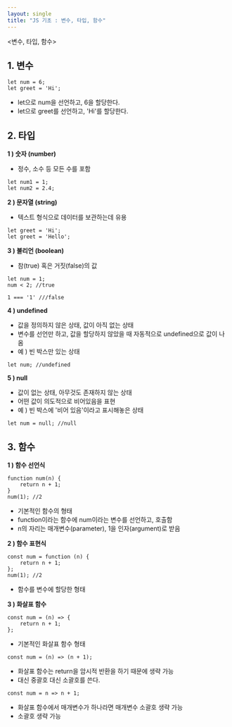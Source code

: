 ```yaml
---
layout: single
title: "JS 기초 : 변수, 타입, 함수"
---
```


<변수, 타입, 함수>


## 1. 변수
```
let num = 6;
let greet = 'Hi';
```
- let으로 num을 선언하고, 6을 할당한다.
- let으로 greet를 선언하고, 'Hi'를 할당한다.   

## 2. 타입   
**1 ) 숫자 (number)**
- 정수, 소수 등 모든 수를 포함
```
let num1 = 1;
let num2 = 2.4;
```
**2 ) 문자열 (string)**
- 텍스트 형식으로 데이터를 보관하는데 유용
```
let greet = 'Hi';
let greet = 'Hello';
```
**3 ) 불리언 (boolean)**
- 참(true) 혹은 거짓(false)의 값
```
let num = 1;
num < 2; //true
```
```
1 === '1' ///false
```
**4 ) undefined**
- 값을 정의하지 않은 상태, 값이 아직 없는 상태
- 변수를 선언만 하고, 값을 할당하지 않았을 때 자동적으로 undefined으로 값이 나옴
- 예 ) 빈 박스만 있는 상태
```
let num; //undefined
```
**5 ) null**
- 값이 없는 상태, 아무것도 존재하지 않는 상태
- 어떤 값이 의도적으로 비어있음을 표현
- 예 ) 빈 박스에 '비어 있음'이라고 표시해놓은 상태
```
let num = null; //null
```

## 3. 함수
**1 ) 함수 선언식**
```
function num(n) {
    return n + 1;
}
num(1); //2
```
- 기본적인 함수의 형태
- function이라는 함수에 num이라는 변수를 선언하고, 호출함
- n의 자리는 매개변수(parameter), 1을 인자(argument)로 받음

**2 ) 함수 표현식**
```
const num = function (n) {
    return n + 1;
};
num(1); //2
```
- 함수를 변수에 할당한 형태

**3 ) 화살표 함수**
```
const num = (n) => {
    return n + 1;
};
```
- 기본적인 화살표 함수 형태
```
const num = (n) => (n + 1);
```
- 화살표 함수는 return을 암시적 반환을 하기 때문에 생략 가능
- 대신 중괄호 대신 소괄호를 쓴다.
```
const num = n => n + 1;
```
- 화살표 함수에서 매개변수가 하나라면 매개변수 소괄호 생략 가능
- 소괄호 생략 가능

